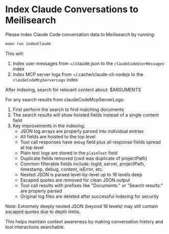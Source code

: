 # Index Claude Conversations to Meilisearch

Please index Claude Code conversation data to Meilisearch by running:

```bash
moon run indexClaude
```

This will:
1. Index user messages from ~/.claude.json to the `claudeCodeUserMessages` index
2. Index MCP server logs from ~/.cache/claude-cli-nodejs to the `claudeCodeMcpServerLogs` index

After indexing, search for relevant content about: $ARGUMENTS

For any search results from claudeCodeMcpServerLogs:
1. First perform the search to find matching documents
2. The search results will show hoisted fields instead of a single content field
3. Key improvements in the indexing:
   - JSON log arrays are properly parsed into individual entries
   - All fields are hoisted to the top level
   - Tool call responses have `debug` field plus all response fields spread at top level
   - Plain text logs are stored in the `plainText` field
   - Duplicate fields removed (cwd was duplicate of projectPath)
   - Common filterable fields include: logId, server, projectPath, timestamp, debug, content, isError, etc.
   - Nested JSON is parsed level-by-level up to 16 levels deep
   - Escaped quotes are removed for clean JSON output
   - Tool call results with prefixes like "Documents:" or "Search results:" are properly parsed
   - Original log files are deleted after successful indexing for security

Note: Extremely deeply nested JSON (beyond 16 levels) may still contain escaped quotes due to depth limits.

This helps maintain context awareness by making conversation history and tool interactions searchable.